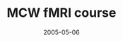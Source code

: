 ---
title: "MCW fMRI course"
project_id: 
date: 2005-05-06
conference_id: ""
presenters:
   - peter_bandettini
summary: "<p>MCW fMRI course, Milwaukee, WI</p>"
file: /assets/presentations/T126.pdf
filename: T126.pdf
layout: presentation
---